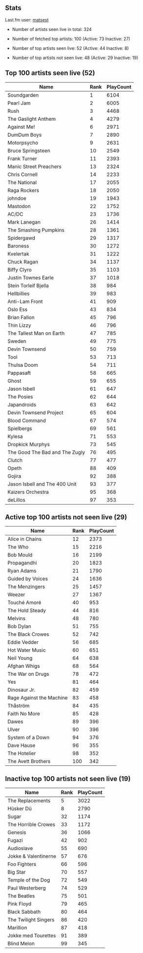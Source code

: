 ## Stats 


Last.fm user: [matsest](https://www.last.fm/user/matsest)

- Number of artists seen live in total: 324

- Number of fetched top artists: 100 (Active: 73 Inactive: 27)

- Number of top artists seen live: 52 (Active: 44 Inactive: 8)

- Number of top artists not seen live: 48 (Active: 29 Inactive: 19)

## Top 100 artists seen live (52)

Name                           | Rank | PlayCount
------------------------------ | ---- | ---------
Soundgarden                    | 1    | 6104     
Pearl Jam                      | 2    | 6005     
Rush                           | 3    | 4468     
The Gaslight Anthem            | 4    | 4279     
Against Me!                    | 6    | 2971     
DumDum Boys                    | 7    | 2890     
Motorpsycho                    | 9    | 2631     
Bruce Springsteen              | 10   | 2549     
Frank Turner                   | 11   | 2393     
Manic Street Preachers         | 13   | 2324     
Chris Cornell                  | 14   | 2233     
The National                   | 17   | 2055     
Raga Rockers                   | 18   | 2050     
johndoe                        | 19   | 1943     
Mastodon                       | 22   | 1752     
AC/DC                          | 23   | 1736     
Mark Lanegan                   | 26   | 1414     
The Smashing Pumpkins          | 28   | 1361     
Spidergawd                     | 29   | 1317     
Baroness                       | 30   | 1272     
Kvelertak                      | 31   | 1222     
Chuck Ragan                    | 34   | 1137     
Biffy Clyro                    | 35   | 1103     
Justin Townes Earle            | 37   | 1018     
Stein Torleif Bjella           | 38   | 984      
Hellbillies                    | 39   | 983      
Anti-Lam Front                 | 41   | 909      
Oslo Ess                       | 43   | 834      
Brian Fallon                   | 45   | 796      
Thin Lizzy                     | 46   | 796      
The Tallest Man on Earth       | 47   | 785      
Sweden                         | 49   | 775      
Devin Townsend                 | 50   | 759      
Tool                           | 53   | 713      
Thulsa Doom                    | 54   | 711      
Pappasaft                      | 58   | 665      
Ghost                          | 59   | 655      
Jason Isbell                   | 61   | 647      
The Posies                     | 62   | 644      
Japandroids                    | 63   | 642      
Devin Townsend Project         | 65   | 604      
Blood Command                  | 67   | 574      
Spielbergs                     | 69   | 561      
Kylesa                         | 71   | 553      
Dropkick Murphys               | 73   | 545      
The Good The Bad and The Zugly | 76   | 495      
Clutch                         | 77   | 477      
Opeth                          | 88   | 409      
Gojira                         | 92   | 388      
Jason Isbell and The 400 Unit  | 93   | 377      
Kaizers Orchestra              | 95   | 368      
deLillos                       | 97   | 353      

## Active top 100 artists not seen live (29)

Name                     | Rank | PlayCount
------------------------ | ---- | ---------
Alice in Chains          | 12   | 2373     
The Who                  | 15   | 2216     
Bob Mould                | 16   | 2199     
Propagandhi              | 20   | 1823     
Ryan Adams               | 21   | 1790     
Guided by Voices         | 24   | 1636     
The Menzingers           | 25   | 1457     
Weezer                   | 27   | 1367     
Touché Amoré             | 40   | 953      
The Hold Steady          | 44   | 816      
Melvins                  | 48   | 780      
Bob Dylan                | 51   | 755      
The Black Crowes         | 52   | 742      
Eddie Vedder             | 56   | 685      
Hot Water Music          | 60   | 651      
Neil Young               | 64   | 638      
Afghan Whigs             | 68   | 564      
The War on Drugs         | 78   | 472      
Yes                      | 81   | 464      
Dinosaur Jr.             | 82   | 459      
Rage Against the Machine | 83   | 458      
Thåström                 | 84   | 435      
Faith No More            | 85   | 428      
Dawes                    | 89   | 396      
Ulver                    | 90   | 396      
System of a Down         | 94   | 376      
Dave Hause               | 96   | 355      
The Hotelier             | 98   | 352      
The Avett Brothers       | 100  | 342      

## Inactive top 100 artists not seen live (19)

Name                 | Rank | PlayCount
-------------------- | ---- | ---------
The Replacements     | 5    | 3022     
Hüsker Dü            | 8    | 2790     
Sugar                | 32   | 1174     
The Horrible Crowes  | 33   | 1172     
Genesis              | 36   | 1066     
Fugazi               | 42   | 902      
Audioslave           | 55   | 690      
Jokke & Valentinerne | 57   | 676      
Foo Fighters         | 66   | 596      
Big Star             | 70   | 557      
Temple of the Dog    | 72   | 549      
Paul Westerberg      | 74   | 529      
The Beatles          | 75   | 501      
Pink Floyd           | 79   | 465      
Black Sabbath        | 80   | 464      
The Twilight Singers | 86   | 420      
Marillion            | 87   | 418      
Jokke med Tourettes  | 91   | 389      
Blind Melon          | 99   | 345      
